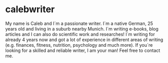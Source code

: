 # calebwriter
My name is Caleb and I´m a passionate writer. I´m a native German, 25 years old and living in a suburb nearby Munich. I´m writing e-books, blog articles and I can also do scientific work and researches! I´m writing for already 4 years now and got a lot of experience in different areas of writing (e.g. finances, fitness, nutrition, psychology and much more). If you´re looking for a skilled and reliable writer, I am your man! Feel free to contact me.
